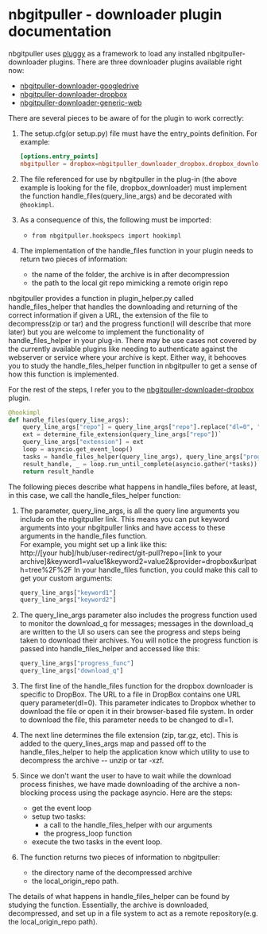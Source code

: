 # nbgitpuller - downloader plugin documentation

nbgitpuller uses [pluggy](https://pluggy.readthedocs.io/en/stable/) as a framework
to load any installed nbgitpuller-downloader plugins. There are three downloader plugins
available right now:
- [nbgitpuller-downloader-googledrive](https://github.com/jupyterhub/nbgitpuller-downloader-googledrive)
- [nbgitpuller-downloader-dropbox](https://github.com/jupyterhub/nbgitpuller-downloader-dropbox)
- [nbgitpuller-downloader-generic-web](https://github.com/jupyterhub/nbgitpuller-downloader-generic-web)


There are several pieces to be aware of for the plugin to work correctly:
1. The setup.cfg(or setup.py) file must have the entry_points definition.
For example:  

   ```toml
   [options.entry_points]  
   nbgitpuller = dropbox=nbgitpuller_downloader_dropbox.dropbox_downloader
   ```

2. The file referenced for use by nbgitpuller in the plug-in (the above example is looking for the 
file, dropbox_downloader) must implement the function handle_files(query_line_args) and be decorated with `@hookimpl`.
3. As a consequence of this, the following must be imported:
    - `from nbgitpuller.hookspecs import hookimpl`
4. The implementation of the handle_files function in your plugin needs to return
   two pieces of information:
   - the name of the folder, the archive is in after decompression
   - the path to the local git repo mimicking a remote origin repo
   
nbgitpuller provides a function in plugin_helper.py called handle_files_helper that handles the downloading
and returning of the correct information if given a URL, the extension of the
file to decompress(zip or tar) and the progress function(I will describe that
more later) but you are welcome to implement the functionality of handle_files_helper in your
plug-in. There may be use cases not covered by the currently available plugins like needing to authenticate against
the webserver or service where your archive is kept. Either way, it behooves you
to study the handle_files_helper function in nbgitpuller to get a sense of how this function
is implemented.

For the rest of the steps, I refer you to the [nbgitpuller-downloader-dropbox](https://github.com/jupyterhub/nbgitpuller-downloader-dropbox) plugin.  

```python
@hookimpl  
def handle_files(query_line_args):
    query_line_args["repo"] = query_line_args["repo"].replace("dl=0", "dl=1")  # dropbox: dl set to 1  
    ext = determine_file_extension(query_line_args["repo"])`  
    query_line_args["extension"] = ext
    loop = asyncio.get_event_loop()
    tasks = handle_files_helper(query_line_args), query_line_args["progress_func"]()
    result_handle, _ = loop.run_until_complete(asyncio.gather(*tasks))
    return result_handle
```

The following pieces describe what happens in handle_files before, at least, in this case, we call
the handle_files_helper function:  

1) The parameter, query_line_args, is all the query line arguments you include on the nbgitpuller link. This means you 
   can put keyword arguments into your nbgitpuller links and have access to these arguments in the handle_files
   function.   
   For example, you might set up a link like this:   
   http://[your hub]/hub/user-redirect/git-pull?repo=[link to your archive]&keyword1=value1&keyword2=value2&provider=dropbox&urlpath=tree%2F%2F
   In your handle_files function, you could make this call to get your custom arguments:

   ```python
   query_line_args["keyword1"]
   query_line_args["keyword2"]
   ```
2) The query_line_args parameter also includes the progress function used to monitor the download_q
   for messages; messages in the download_q are written to the UI so users can see the progress and 
   steps being taken to download their archives. You will notice the progress function is passed into 
   handle_files_helper and accessed like this:
   ```python
   query_line_args["progress_func"]
   query_line_args["download_q"]
   ```
3) The first line of the handle_files function for the dropbox downloader is specific to DropBox. The URL to a file
   in DropBox contains one URL query parameter(dl=0). This parameter indicates to Dropbox whether to download the
   file or open it in their browser-based file system. In order to download the file, this parameter
   needs to be changed to dl=1. 
4) The next line determines the file extension (zip, tar.gz, etc).
   This is added to the query_lines_args map and passed off to the handle_files_helper to
   help the application know which utility to use to decompress the archive -- unzip or tar -xzf.
5) Since we don't want the user to have to wait while the download process finishes, we have made
   downloading of the archive a non-blocking process using the package asyncio. Here are the steps:
    - get the event loop
    - setup two tasks:
        - a call to the handle_files_helper with our arguments
        - the progress_loop function
    - execute the two tasks in the event loop.
6) The function returns two pieces of information to nbgitpuller:
    - the directory name of the decompressed archive
    - the local_origin_repo path.

The details of what happens in handle_files_helper can be found by studying the function. Essentially, the archive is downloaded, decompressed, and set up in a file
system to act as a remote repository(e.g. the local_origin_repo path).


